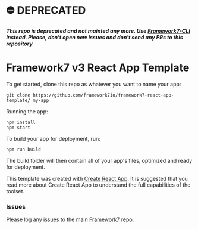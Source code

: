 # ⛔️ DEPRECATED

<em>**This repo is deprecated and not mainted any more. Use [Framework7-CLI](https://framework7.io/cli/) instead. Please, don't open new issues and don't send any PRs to this repository**</em>

# Framework7 v3 React App Template

To get started, clone this repo as whatever you want to name your app:

```
git clone https://github.com/framework7io/framework7-react-app-template/ my-app
```

Running the app:

```
npm install
npm start
```

To build your app for deployment, run:

```
npm run build
```

The build folder will then contain all of your app's files, optimized and ready for deployment.

This template was created with [Create React App](https://github.com/facebookincubator/create-react-app). It is suggested that you read more about Create React App to understand the full capabilities of the toolset.

### Issues

Please log any issues to the main [Framework7 repo](https://github.com/framework7io/framework7/issues).
